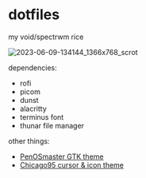 # dotfiles
my void/spectrwm rice

![2023-06-09-134144_1366x768_scrot](https://github.com/yazoink/dotfiles/assets/98802603/ef09370d-a96d-4cda-a4a9-fbaa4d9e8ab8)

dependencies:
- rofi
- picom
- dunst
- alacritty
- terminus font
- thunar file manager

other things:
- <a href="https://www.pling.com/p/1013116/">PenOSmaster GTK theme</a>
- <a href="https://github.com/grassmunk/Chicago95">Chicago95 cursor & icon theme</a>
